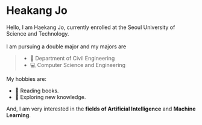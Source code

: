 Heakang Jo
===========================
Hello, I am Haekang Jo, currently enrolled at the Seoul University of Science and Technology.<br><br>
I am pursuing a double major and my majors are

>*  :office: Department of Civil Engineering<br>
>*  :computer: Computer Science and Engineering



My hobbies are:

* :ledger: Reading books.
* :stars: Exploring new knowledge.

And, I am very interested in the **fields of Artificial Intelligence** and **Machine Learning**.
